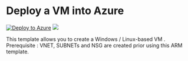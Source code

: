 # Deploy a VM into Azure

[![Deploy to Azure](http://azuredeploy.net/deploybutton.png)](https://portal.azure.com/#create/Microsoft.Template/uri/https%3A%2F%2Fraw.githubusercontent.com%2Fdcs-cloud%2Fpublic-ARMtemplate%2Fmaster%2FVMCreation2%2Fazuredeploy.json)
<a href="http://armviz.io/#/?load=https%3A%2F%2Fraw.githubusercontent.com%2Fdcs-cloud%2FARM-template%2Fmaster%2FVMCreation2%2Fazuredeploy.json" target="_blank">
    <img src="http://armviz.io/visualizebutton.png"/>
</a>

This template allows you to create a Windows / Linux-based VM </a>.
Prerequisite : VNET, SUBNETs and NSG are created prior using this ARM template.
